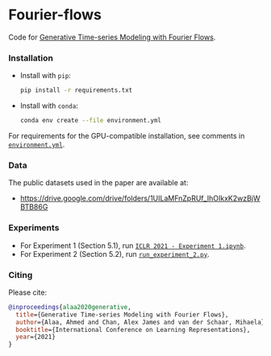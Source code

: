 # Fourier-flows

Code for [Generative Time-series Modeling with Fourier Flows](https://openreview.net/forum?id=PpshD0AXfA).

### Installation
* Install with `pip`:
  ```bash
  pip install -r requirements.txt
  ```
* Install with `conda`:
  ```bash
  conda env create --file environment.yml
  ```

For requirements for the GPU-compatible installation, see comments in [`environment.yml`](./environment.yml).

### Data
The public datasets used in the paper are available at:
* https://drive.google.com/drive/folders/1UILaMFnZpRUf_IhOIkxK2wzBjWBTB86G

### Experiments
* For Experiment 1 (Section 5.1), run [`ICLR 2021 - Experiment 1.ipynb`](./ICLR%202021%20-%20Experiment%201.ipynb).
* For Experiment 2 (Section 5.2), run [`run_experiment_2.py`](./run_experiment_2.py).

### Citing
Please cite:
~~~bibtex
@inproceedings{alaa2020generative,
  title={Generative Time-series Modeling with Fourier Flows},
  author={Alaa, Ahmed and Chan, Alex James and van der Schaar, Mihaela},
  booktitle={International Conference on Learning Representations},
  year={2021}
}
~~~
